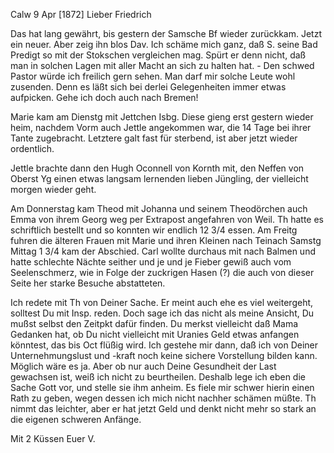  Calw 9 Apr [1872]
Lieber Friedrich

Das hat lang gewährt, bis gestern der Samsche Bf wieder zurückkam. Jetzt ein neuer. Aber zeig ihn blos Dav. Ich schäme mich ganz, daß S. seine Bad Predigt so mit der Stokschen vergleichen mag. Spürt er denn nicht, daß man in solchen Lagen mit aller Macht an sich zu halten hat. - Den schwed Pastor würde ich freilich gern sehen. Man darf mir solche Leute wohl zusenden. Denn es läßt sich bei derlei Gelegenheiten immer etwas aufpicken. Gehe ich doch auch nach Bremen!

Marie kam am Dienstg mit Jettchen Isbg. Diese gieng erst gestern wieder heim, nachdem Vorm auch Jettle angekommen war, die 14 Tage bei ihrer Tante zugebracht. Letztere galt fast für sterbend, ist aber jetzt wieder ordentlich.

Jettle brachte dann den Hugh Oconnell von Kornth mit, den Neffen von Oberst Yg einen etwas langsam lernenden lieben Jüngling, der vielleicht morgen wieder geht.

Am Donnerstag kam Theod mit Johanna und seinem Theodörchen auch Emma von ihrem Georg weg per Extrapost angefahren von Weil. Th hatte es schriftlich bestellt und so konnten wir endlich 12 3/4 essen. Am Freitg fuhren die älteren Frauen mit Marie und ihren Kleinen nach Teinach Samstg Mittag 1 3/4 kam der Abschied. Carl wollte durchaus mit nach Balmen und hatte schlechte Nächte seither und je und je Fieber gewiß auch vom Seelenschmerz, wie in Folge der zuckrigen Hasen (?) die auch von dieser Seite her starke Besuche abstatteten.

Ich redete mit Th von Deiner Sache. Er meint auch ehe es viel weitergeht, solltest Du mit Insp. reden. Doch sage ich das nicht als meine Ansicht, Du mußst selbst den Zeitpkt dafür finden. Du merkst vielleicht daß Mama Gedanken hat, ob Du nicht vielleicht mit Uranies Geld etwas anfangen könntest, das bis Oct flüßig wird. Ich gestehe mir dann, daß ich von Deiner Unternehmungslust und -kraft noch keine sichere Vorstellung bilden kann. Möglich wäre es ja. Aber ob nur auch Deine Gesundheit der Last gewachsen ist, weiß ich nicht zu beurtheilen. Deshalb lege ich eben die Sache Gott vor, und stelle sie ihm anheim. Es fiele mir schwer hierin einen Rath zu geben, wegen dessen ich mich nicht nachher schämen müßte. Th nimmt das leichter, aber er hat jetzt Geld und denkt nicht mehr so stark an die eigenen schweren Anfänge.

 Mit 2 Küssen Euer V.
